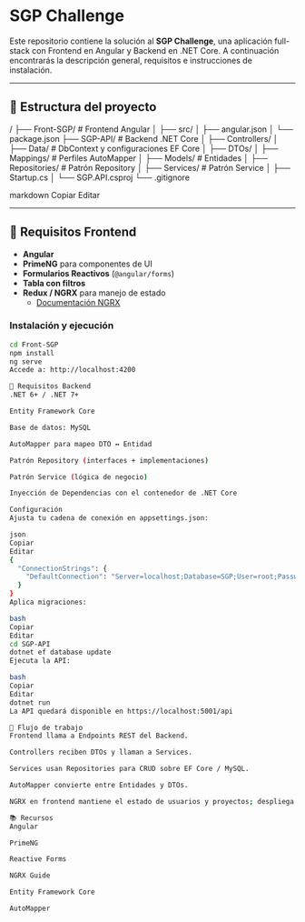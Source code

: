 # SGP Challenge

Este repositorio contiene la solución al **SGP Challenge**, una aplicación full-stack con Frontend en Angular y Backend en .NET Core. A continuación encontrarás la descripción general, requisitos e instrucciones de instalación.

---

## 📂 Estructura del proyecto

/ ├── Front-SGP/ # Frontend Angular │ ├── src/ │ ├── angular.json │ └── package.json ├── SGP-API/ # Backend .NET Core │ ├── Controllers/ │ ├── Data/ # DbContext y configuraciones EF Core │ ├── DTOs/ │ ├── Mappings/ # Perfiles AutoMapper │ ├── Models/ # Entidades │ ├── Repositories/ # Patrón Repository │ ├── Services/ # Patrón Service │ ├── Startup.cs │ └── SGP.API.csproj └── .gitignore

markdown
Copiar
Editar

---

## 🚀 Requisitos Frontend

- **Angular**  
- **PrimeNG** para componentes de UI  
- **Formularios Reactivos** (`@angular/forms`)  
- **Tabla con filtros**  
- **Redux / NGRX** para manejo de estado  
  - [Documentación NGRX](https://ngrx.io/guide/store)  

### Instalación y ejecución

```bash
cd Front-SGP
npm install
ng serve
Accede a: http://localhost:4200

🚀 Requisitos Backend
.NET 6+ / .NET 7+

Entity Framework Core

Base de datos: MySQL

AutoMapper para mapeo DTO ↔ Entidad

Patrón Repository (interfaces + implementaciones)

Patrón Service (lógica de negocio)

Inyección de Dependencias con el contenedor de .NET Core

Configuración
Ajusta tu cadena de conexión en appsettings.json:

json
Copiar
Editar
{
  "ConnectionStrings": {
    "DefaultConnection": "Server=localhost;Database=SGP;User=root;Password=tu_password;"
  }
}
Aplica migraciones:

bash
Copiar
Editar
cd SGP-API
dotnet ef database update
Ejecuta la API:

bash
Copiar
Editar
dotnet run
La API quedará disponible en https://localhost:5001/api

🔄 Flujo de trabajo
Frontend llama a Endpoints REST del Backend.

Controllers reciben DTOs y llaman a Services.

Services usan Repositories para CRUD sobre EF Core / MySQL.

AutoMapper convierte entre Entidades y DTOs.

NGRX en frontend mantiene el estado de usuarios y proyectos; despliega tablas con filtros y formularios reactivos.

📚 Recursos
Angular

PrimeNG

Reactive Forms

NGRX Guide

Entity Framework Core

AutoMapper

